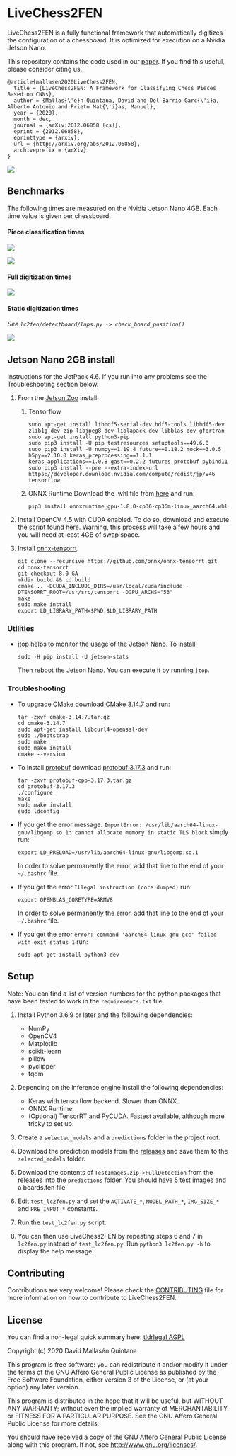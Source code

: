# LiveChess2FEN

LiveChess2FEN is a fully functional framework that automatically digitizes
the configuration of a chessboard. It is optimized for execution on a
Nvidia Jetson Nano.

This repository contains the code used in our [paper](https://arxiv.org/abs/2012.06858). If you find this useful, please consider citing us.
~~~
@article{mallasen2020LiveChess2FEN,
  title = {LiveChess2FEN: A Framework for Classifying Chess Pieces Based on CNNs},
  author = {Mallas{\'e}n Quintana, David and Del Barrio Garc{\'i}a, Alberto Antonio and Prieto Mat{\'i}as, Manuel},
  year = {2020},
  month = dec,
  journal = {arXiv:2012.06858 [cs]},
  eprint = {2012.06858},
  eprinttype = {arxiv},
  url = {http://arxiv.org/abs/2012.06858},
  archiveprefix = {arXiv}
}
~~~

![](docs/complete_method.png)

## Benchmarks

The following times are measured on the Nvidia Jetson Nano 4GB. Each time value
is given per chessboard.

#### Piece classification times

![](docs/runtime_vs_accuracy_wfront.png)

![](docs/piece_classification_times.png)

#### Full digitization times

![](docs/full_digitization_times_summary.png)

#### Static digitization times

_See `lc2fen/detectboard/laps.py -> check_board_position()`_

![](docs/static_digitization_times_summary.png)

## Jetson Nano 2GB install

Instructions for the JetPack 4.6. If you run into any problems see the Troubleshooting section below.

1. From the [Jetson Zoo](https://elinux.org/Jetson_Zoo) install:
    1. Tensorflow
        ~~~
        sudo apt-get install libhdf5-serial-dev hdf5-tools libhdf5-dev zlib1g-dev zip libjpeg8-dev liblapack-dev libblas-dev gfortran
        sudo apt-get install python3-pip
        sudo pip3 install -U pip testresources setuptools==49.6.0
        sudo pip3 install -U numpy==1.19.4 future==0.18.2 mock==3.0.5 h5py==2.10.0 keras_preprocessing==1.1.1 keras_applications==1.0.8 gast==0.2.2 futures protobuf pybind11
        sudo pip3 install --pre --extra-index-url https://developer.download.nvidia.com/compute/redist/jp/v46 tensorflow
        ~~~
        
    2. ONNX Runtime
        Download the .whl file from [here](https://nvidia.box.com/s/bfs688apyvor4eo8sf3y1oqtnarwafww) and run:
        ~~~
        pip3 install onnxruntime_gpu-1.8.0-cp36-cp36m-linux_aarch64.whl
        ~~~

2. Install OpenCV 4.5 with CUDA enabled. To do so, download and execute the script found [here](https://github.com/AastaNV/JEP/blob/b5209e3edfad0f3f6b33e0cbc7e15ca3a49701cf/script/install_opencv4.5.0_Jetson.sh). Warning, this process will take a few hours and you will need at least 4GB of swap space.

3. Install [onnx-tensorrt](https://github.com/onnx/onnx-tensorrt/).
    ~~~
    git clone --recursive https://github.com/onnx/onnx-tensorrt.git
    cd onnx-tensorrt
    git checkout 8.0-GA
    mkdir build && cd build
    cmake .. -DCUDA_INCLUDE_DIRS=/usr/local/cuda/include -DTENSORRT_ROOT=/usr/src/tensorrt -DGPU_ARCHS="53"
    make
    sudo make install
    export LD_LIBRARY_PATH=$PWD:$LD_LIBRARY_PATH
    ~~~

### Utilities

- [jtop](https://github.com/rbonghi/jetson_stats) helps to monitor the usage of the Jetson Nano. To install:
    ~~~
    sudo -H pip install -U jetson-stats
    ~~~
    Then reboot the Jetson Nano. You can execute it by running `jtop`.

### Troubleshooting

- To upgrade CMake download [CMake 3.14.7](https://cmake.org/files/v3.14/cmake-3.14.7.tar.gz) and run:
    ~~~
    tar -zxvf cmake-3.14.7.tar.gz
    cd cmake-3.14.7
    sudo apt-get install libcurl4-openssl-dev
    sudo ./bootstrap
    sudo make
    sudo make install
    cmake --version
    ~~~

- To install [protobuf](https://github.com/protocolbuffers/protobuf/blob/master/src/README.md) download [protobuf 3.17.3](https://github.com/protocolbuffers/protobuf/releases/download/v3.17.3/protobuf-cpp-3.17.3.tar.gz) and run:
    ~~~
    tar -zxvf protobuf-cpp-3.17.3.tar.gz
    cd protobuf-3.17.3
    ./configure
    make
    sudo make install
    sudo ldconfig
    ~~~

- If you get the error message: `ImportError: /usr/lib/aarch64-linux-gnu/libgomp.so.1: cannot allocate memory in static TLS block` simply run:
    ~~~
    export LD_PRELOAD=/usr/lib/aarch64-linux-gnu/libgomp.so.1
    ~~~
    In order to solve permanently the error, add that line to the end of your `~/.bashrc` file.

- If you get the error `Illegal instruction (core dumped)` run:
    ~~~
    export OPENBLAS_CORETYPE=ARMV8
    ~~~
    In order to solve permanently the error, add that line to the end of your `~/.bashrc` file.

- If you get the error `error: command 'aarch64-linux-gnu-gcc' failed with exit status 1` run:
    ~~~
    sudo apt-get install python3-dev
    ~~~

## Setup

Note: You can find a list of version numbers for the python packages that have been tested to work in the `requirements.txt` file.

1. Install Python 3.6.9 or later and the following dependencies:
    - NumPy
    - OpenCV4
    - Matplotlib
    - scikit-learn
    - pillow
    - pyclipper
    - tqdm

2. Depending on the inference engine install the following dependencies:
    - Keras with tensorflow backend. Slower than ONNX.
    - ONNX Runtime.
    - (Optional) TensorRT and PyCUDA. Fastest available, although more tricky to set up.

3. Create a `selected_models` and a `predictions` folder in the project root.

4. Download the prediction models from the 
 [releases](https://github.com/davidmallasen/LiveChess2FEN/releases)
 and save them to the `selected_models` folder.

5. Download the contents of `TestImages.zip->FullDetection` from the
[releases](https://github.com/davidmallasen/LiveChess2FEN/releases) into
 the `predictions` folder. You should have 5 test images and a
 boards.fen file.

6. Edit `test_lc2fen.py` and set the `ACTIVATE_*`, `MODEL_PATH_*`,
 `IMG_SIZE_*` and `PRE_INPUT_*` constants.

7. Run the `test_lc2fen.py` script.

8. You can then use LiveChess2FEN by repeating steps 6 and 7 in `lc2fen.py` instead of `test_lc2fen.py`. Run `python3 lc2fen.py -h` to display the help message.

## Contributing

Contributions are very welcome! Please check the 
[CONTRIBUTING](CONTRIBUTING.md) file for more information on how to
 contribute to LiveChess2FEN.

## License

You can find a non-legal quick summary here: [tldrlegal AGPL](https://tldrlegal.com/license/gnu-affero-general-public-license-v3-(agpl-3.0))

Copyright (c) 2020 David Mallasén Quintana

This program is free software: you can redistribute it and/or modify it
under the terms of the GNU Affero General Public License as published by
the Free Software Foundation, either version 3 of the License, or
(at your option) any later version.

This program is distributed in the hope that it will be useful,
but WITHOUT ANY WARRANTY; without even the implied warranty of
MERCHANTABILITY or FITNESS FOR A PARTICULAR PURPOSE.  See the
GNU Affero General Public License for more details.

You should have received a copy of the GNU Affero General Public License
along with this program.  If not, see <http://www.gnu.org/licenses/>.
